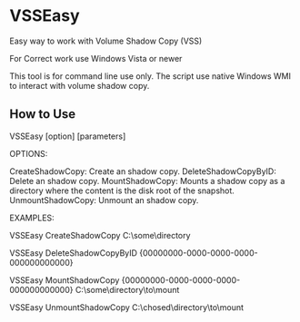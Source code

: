 # VSSEasy
Easy way to work with Volume Shadow Copy (VSS)

For Correct work use Windows Vista or newer

This tool is for command line use only. The script use native Windows WMI to interact with volume shadow copy.

How to Use
----------------

VSSEasy [option] [parameters]

OPTIONS:

CreateShadowCopy:      Create an shadow copy.
DeleteShadowCopyByID:  Delete an shadow copy.
MountShadowCopy:       Mounts a shadow copy as a directory where the content is the disk root of the snapshot.
UnmountShadowCopy:     Unmount an shadow copy.

EXAMPLES:

VSSEasy CreateShadowCopy C:\some\directory

VSSEasy DeleteShadowCopyByID {00000000-0000-0000-0000-000000000000}

VSSEasy MountShadowCopy {00000000-0000-0000-0000-000000000000} C:\some\directory\to\mount

VSSEasy UnmountShadowCopy C:\chosed\directory\to\mount
